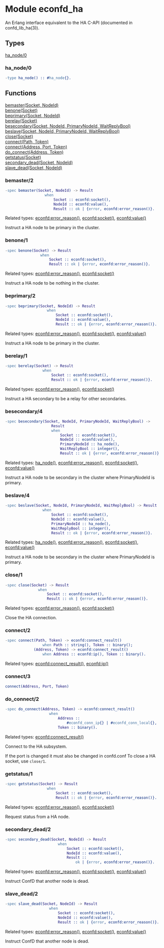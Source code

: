 # Module econfd_ha

An Erlang interface equivalent to the HA C-API (documented in confd_lib_ha(3)).


## Types

[ha\_node/0](#ha_node-0)

### ha_node/0

```erlang
-type ha_node() :: #ha_node{}.
```

## Functions

[bemaster(Socket, NodeId)](#bemaster-2)\
[benone(Socket)](#benone-1)\
[beprimary(Socket, NodeId)](#beprimary-2)\
[berelay(Socket)](#berelay-1)\
[besecondary(Socket, NodeId, PrimaryNodeId, WaitReplyBool)](#besecondary-4)\
[beslave(Socket, NodeId, PrimaryNodeId, WaitReplyBool)](#beslave-4)\
[close(Socket)](#close-1)\
[connect(Path, Token)](#connect-2)\
[connect(Address, Port, Token)](#connect-3)\
[do\_connect(Address, Token)](#do_connect-2)\
[getstatus(Socket)](#getstatus-1)\
[secondary\_dead(Socket, NodeId)](#secondary_dead-2)\
[slave\_dead(Socket, NodeId)](#slave_dead-2)

### bemaster/2

```erlang
-spec bemaster(Socket, NodeId) -> Result
                  when
                      Socket :: econfd:socket(),
                      NodeId :: econfd:value(),
                      Result :: ok | {error, econfd:error_reason()}.
```

Related types: [econfd:error\_reason()](econfd.md#error_reason-0), [econfd:socket()](econfd.md#socket-0), [econfd:value()](econfd.md#value-0)

Instruct a HA node to be primary in the cluster.


### benone/1

```erlang
-spec benone(Socket) -> Result
                when
                    Socket :: econfd:socket(),
                    Result :: ok | {error, econfd:error_reason()}.
```

Related types: [econfd:error\_reason()](econfd.md#error_reason-0), [econfd:socket()](econfd.md#socket-0)

Instruct a HA node to be nothing in the cluster.


### beprimary/2

```erlang
-spec beprimary(Socket, NodeId) -> Result
                   when
                       Socket :: econfd:socket(),
                       NodeId :: econfd:value(),
                       Result :: ok | {error, econfd:error_reason()}.
```

Related types: [econfd:error\_reason()](econfd.md#error_reason-0), [econfd:socket()](econfd.md#socket-0), [econfd:value()](econfd.md#value-0)

Instruct a HA node to be primary in the cluster.


### berelay/1

```erlang
-spec berelay(Socket) -> Result
                 when
                     Socket :: econfd:socket(),
                     Result :: ok | {error, econfd:error_reason()}.
```

Related types: [econfd:error\_reason()](econfd.md#error_reason-0), [econfd:socket()](econfd.md#socket-0)

Instruct a HA secondary to be a relay for other secondaries.


### besecondary/4

```erlang
-spec besecondary(Socket, NodeId, PrimaryNodeId, WaitReplyBool) ->
                     Result
                     when
                         Socket :: econfd:socket(),
                         NodeId :: econfd:value(),
                         PrimaryNodeId :: ha_node(),
                         WaitReplyBool :: integer(),
                         Result :: ok | {error, econfd:error_reason()}.
```

Related types: [ha\_node()](#ha_node-0), [econfd:error\_reason()](econfd.md#error_reason-0), [econfd:socket()](econfd.md#socket-0), [econfd:value()](econfd.md#value-0)

Instruct a HA node to be secondary in the cluster where PrimaryNodeId is primary.


### beslave/4

```erlang
-spec beslave(Socket, NodeId, PrimaryNodeId, WaitReplyBool) -> Result
                 when
                     Socket :: econfd:socket(),
                     NodeId :: econfd:value(),
                     PrimaryNodeId :: ha_node(),
                     WaitReplyBool :: integer(),
                     Result :: ok | {error, econfd:error_reason()}.
```

Related types: [ha\_node()](#ha_node-0), [econfd:error\_reason()](econfd.md#error_reason-0), [econfd:socket()](econfd.md#socket-0), [econfd:value()](econfd.md#value-0)

Instruct a HA node to be secondary in the cluster where PrimaryNodeId is primary.


### close/1

```erlang
-spec close(Socket) -> Result
               when
                   Socket :: econfd:socket(),
                   Result :: ok | {error, econfd:error_reason()}.
```

Related types: [econfd:error\_reason()](econfd.md#error_reason-0), [econfd:socket()](econfd.md#socket-0)

Close the HA connection.


### connect/2

```erlang
-spec connect(Path, Token) -> econfd:connect_result()
                 when Path :: string(), Token :: binary();
             (Address, Token) -> econfd:connect_result()
                 when Address :: econfd:ip(), Token :: binary().
```

Related types: [econfd:connect\_result()](econfd.md#connect_result-0), [econfd:ip()](econfd.md#ip-0)

### connect/3

```erlang
connect(Address, Port, Token)
```

### do_connect/2

```erlang
-spec do_connect(Address, Token) -> econfd:connect_result()
                    when
                        Address ::
                            #econfd_conn_ip{} | #econfd_conn_local{},
                        Token :: binary().
```

Related types: [econfd:connect\_result()](econfd.md#connect_result-0)

Connect to the HA subsystem.

If the port is changed it must also be changed in confd.conf To close a HA socket, use `close/1`.


### getstatus/1

```erlang
-spec getstatus(Socket) -> Result
                   when
                       Socket :: econfd:socket(),
                       Result :: ok | {error, econfd:error_reason()}.
```

Related types: [econfd:error\_reason()](econfd.md#error_reason-0), [econfd:socket()](econfd.md#socket-0)

Request status from a HA node.


### secondary_dead/2

```erlang
-spec secondary_dead(Socket, NodeId) -> Result
                        when
                            Socket :: econfd:socket(),
                            NodeId :: econfd:value(),
                            Result ::
                                ok | {error, econfd:error_reason()}.
```

Related types: [econfd:error\_reason()](econfd.md#error_reason-0), [econfd:socket()](econfd.md#socket-0), [econfd:value()](econfd.md#value-0)

Instruct ConfD that another node is dead.


### slave_dead/2

```erlang
-spec slave_dead(Socket, NodeId) -> Result
                    when
                        Socket :: econfd:socket(),
                        NodeId :: econfd:value(),
                        Result :: ok | {error, econfd:error_reason()}.
```

Related types: [econfd:error\_reason()](econfd.md#error_reason-0), [econfd:socket()](econfd.md#socket-0), [econfd:value()](econfd.md#value-0)

Instruct ConfD that another node is dead.

